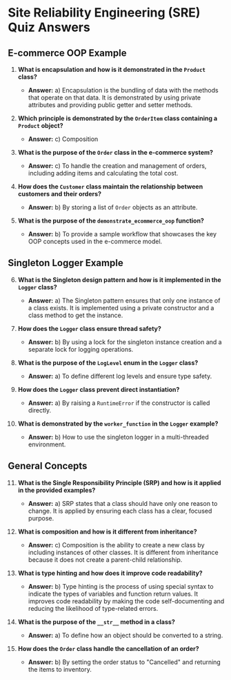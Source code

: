 # Site Reliability Engineering (SRE) Quiz Answers

## E-commerce OOP Example

1. **What is encapsulation and how is it demonstrated in the `Product` class?**
   - **Answer:** a) Encapsulation is the bundling of data with the methods that operate on that data. It is demonstrated by using private attributes and providing public getter and setter methods.

2. **Which principle is demonstrated by the `OrderItem` class containing a `Product` object?**
   - **Answer:** c) Composition

3. **What is the purpose of the `Order` class in the e-commerce system?**
   - **Answer:** c) To handle the creation and management of orders, including adding items and calculating the total cost.

4. **How does the `Customer` class maintain the relationship between customers and their orders?**
   - **Answer:** b) By storing a list of `Order` objects as an attribute.

5. **What is the purpose of the `demonstrate_ecommerce_oop` function?**
   - **Answer:** b) To provide a sample workflow that showcases the key OOP concepts used in the e-commerce model.

## Singleton Logger Example

6. **What is the Singleton design pattern and how is it implemented in the `Logger` class?**
   - **Answer:** a) The Singleton pattern ensures that only one instance of a class exists. It is implemented using a private constructor and a class method to get the instance.

7. **How does the `Logger` class ensure thread safety?**
   - **Answer:** b) By using a lock for the singleton instance creation and a separate lock for logging operations.

8. **What is the purpose of the `LogLevel` enum in the `Logger` class?**
   - **Answer:** a) To define different log levels and ensure type safety.

9. **How does the `Logger` class prevent direct instantiation?**
   - **Answer:** a) By raising a `RuntimeError` if the constructor is called directly.

10. **What is demonstrated by the `worker_function` in the `Logger` example?**
    - **Answer:** b) How to use the singleton logger in a multi-threaded environment.

## General Concepts

11. **What is the Single Responsibility Principle (SRP) and how is it applied in the provided examples?**
    - **Answer:** a) SRP states that a class should have only one reason to change. It is applied by ensuring each class has a clear, focused purpose.

12. **What is composition and how is it different from inheritance?**
    - **Answer:** c) Composition is the ability to create a new class by including instances of other classes. It is different from inheritance because it does not create a parent-child relationship.

13. **What is type hinting and how does it improve code readability?**
    - **Answer:** b) Type hinting is the process of using special syntax to indicate the types of variables and function return values. It improves code readability by making the code self-documenting and reducing the likelihood of type-related errors.

14. **What is the purpose of the `__str__` method in a class?**
    - **Answer:** a) To define how an object should be converted to a string.

15. **How does the `Order` class handle the cancellation of an order?**
    - **Answer:** b) By setting the order status to "Cancelled" and returning the items to inventory.